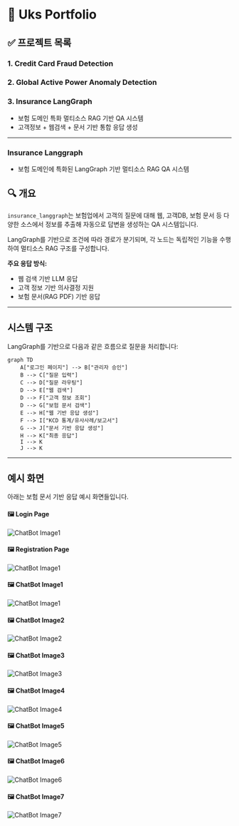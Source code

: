# 📁 Uks Portfolio


## ✅ 프로젝트 목록

### 1. Credit Card Fraud Detection  

### 2. Global Active Power Anomaly Detection  

### 3. Insurance LangGraph  
- 보험 도메인 특화 멀티소스 RAG 기반 QA 시스템  
- 고객정보 + 웹검색 + 문서 기반 통합 응답 생성

---

### Insurance Langgraph  
- 보험 도메인에 특화된 LangGraph 기반 멀티소스 RAG QA 시스템

## 🔍 개요

`insurance_langgraph`는 보험업에서 고객의 질문에 대해 웹, 고객DB, 보험 문서 등 다양한 소스에서 정보를 추출해 자동으로 답변을 생성하는 QA 시스템입니다.

LangGraph를 기반으로 조건에 따라 경로가 분기되며, 각 노드는 독립적인 기능을 수행하여 멀티소스 RAG 구조를 구성합니다.

**주요 응답 방식:**
- 웹 검색 기반 LLM 응답  
- 고객 정보 기반 의사결정 지원
- 보험 문서(RAG PDF) 기반 응답

---

## 시스템 구조

LangGraph를 기반으로 다음과 같은 흐름으로 질문을 처리합니다:

```mermaid
graph TD
    A["로그인 페이지"] --> B["관리자 승인"]
    B --> C["질문 입력"]
    C --> D["질문 라우팅"]
    D --> E["웹 검색"]
    D --> F["고객 정보 조회"]
    D --> G["보험 문서 검색"]
    E --> H["웹 기반 응답 생성"]
    F --> I["KCD 통계/유사사례/보고서"]
    G --> J["문서 기반 응답 생성"]
    H --> K["최종 응답"]
    I --> K
    J --> K
```

---

## 예시 화면

아래는 보험 문서 기반 응답 예시 화면들입니다.

#### 🖼️ Login Page
![ChatBot Image1](https://github.com/uksnotes/portfolio/raw/main/insurance_langgraph/example/main.png)

#### 🖼️ Registration Page
![ChatBot Image1](https://github.com/uksnotes/portfolio/raw/main/insurance_langgraph/example/user.png)

#### 🖼️ ChatBot Image1
![ChatBot Image1](https://github.com/uksnotes/portfolio/raw/main/insurance_langgraph/example/example1.png)

#### 🖼️ ChatBot Image2
![ChatBot Image2](https://github.com/uksnotes/portfolio/raw/main/insurance_langgraph/example/example2.png)

#### 🖼️ ChatBot Image3
![ChatBot Image3](https://github.com/uksnotes/portfolio/raw/main/insurance_langgraph/example/example3.png)

#### 🖼️ ChatBot Image4
![ChatBot Image4](https://github.com/uksnotes/portfolio/raw/main/insurance_langgraph/example/example4.png)

#### 🖼️ ChatBot Image5
![ChatBot Image5](https://github.com/uksnotes/portfolio/raw/main/insurance_langgraph/example/example5.png)

#### 🖼️ ChatBot Image6
![ChatBot Image6](https://github.com/uksnotes/portfolio/raw/main/insurance_langgraph/example/example6.png)

#### 🖼️ ChatBot Image7
![ChatBot Image7](https://github.com/uksnotes/portfolio/raw/main/insurance_langgraph/example/example7.png)

